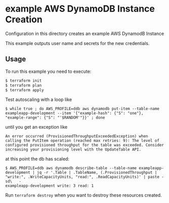 # example AWS DynamoDB Instance Creation

Configuration in this directory creates an example AWS DynamodB Instance


This example outputs user name and secrets for the new credentials.

## Usage

To run this example you need to execute:

```bash
$ terraform init
$ terraform plan
$ terraform apply
```

Test autoscaling with a loop like
```
$ while true ; do AWS_PROFILE=ddb aws dynamodb put-item --table-name exampleapp-development --item '{"example-hash": {"S": "one"}, "example-range": {"S": "'$RANDOM'"}}' ; done
```
until you get an exception like
```
An error occurred (ProvisionedThroughputExceededException) when calling the PutItem operation (reached max retries: 9): The level of configured provisioned throughput for the table was exceeded. Consider increasing your provisioning level with the UpdateTable API.
```
at this point the db has scaled:
```
$ AWS_PROFILE=ddb aws dynamodb describe-table --table-name exampleapp-development | jq -r '.Table | .TableName, (.ProvisionedThroughput | "write:", .WriteCapacityUnits, "read:", .ReadCapacityUnits)' | paste -sd\   -
exampleapp-development write: 3 read: 1
```
Run `terraform destroy` when you want to destroy these resources created.
